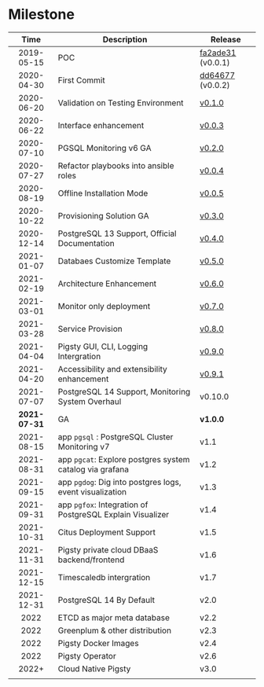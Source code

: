 # Milestone

|      Time      | Description                                               | Release                                                      |
| :------------: | --------------------------------------------------------- | ------------------------------------------------------------ |
|   2019-05-15   | POC                                                       | [fa2ade31](https://github.com/Vonng/pg/commit/fa2ade31f8e81093eeba9d966c20120054f0646b) (v0.0.1) |
|   2020-04-30   | First Commit                                              | [dd64677](https://github.com/Vonng/pigsty/commit/dd646775624ddb33aef7884f4f030682bdc371f8) (v0.0.2) |
|   2020-06-20   | Validation on Testing Environment                         | [v0.1.0](https://github.com/Vonng/pigsty/commit/1cf2ea5ee91db071de00ec805032928ff582453b) |
|   2020-06-22   | Interface enhancement                                     | [v0.0.3](https://github.com/Vonng/pigsty/commit/4c5c68ccd57bc32a9e9c98aa3f264aa19f45c7ee) |
|   2020-07-10   | PGSQL Monitoring v6 GA                                    | [v0.2.0](https://github.com/Vonng/pigsty/commit/385e33a62a19817e8ba19997260e6b77d99fe2ba) |
|   2020-07-27   | Refactor playbooks into ansible roles                     | [v0.0.4](https://github.com/Vonng/pigsty/commit/90b44259818d2c71e37df5250fe8ed1078a883d0) |
|   2020-08-19   | Offline Installation Mode                                 | [v0.0.5](https://github.com/Vonng/pigsty/commit/0fe9e829b298fe5e56307de3f78c95071de28245) |
|   2020-10-22   | Provisioning Solution GA                                  | [v0.3.0](https://github.com/Vonng/pigsty/releases/tag/v0.3.0) |
|   2020-12-14   | PostgreSQL 13 Support, Official Documentation             | [v0.4.0](https://github.com/Vonng/pigsty/releases/tag/v0.4.0) |
|   2021-01-07   | Databaes Customize Template                               | [v0.5.0](https://github.com/Vonng/pigsty/releases/tag/v0.5.0) |
|   2021-02-19   | Architecture Enhancement                                  | [v0.6.0](https://github.com/Vonng/pigsty/releases/tag/v0.6.0) |
|   2021-03-01   | Monitor only deployment                                   | [v0.7.0](https://github.com/Vonng/pigsty/releases/tag/v0.7.0) |
|   2021-03-28   | Service Provision                                         | [v0.8.0](https://github.com/Vonng/pigsty/releases/tag/v0.8.0) |
|   2021-04-04   | Pigsty GUI, CLI, Logging Intergration                     | [v0.9.0](https://github.com/Vonng/pigsty/releases/tag/v0.9.0) |
|   2021-04-20   | Accessibility and extensibility enhancement               | [v0.9.1](https://github.com/Vonng/pigsty/releases/tag/v0.9.1) |
|   2021-07-07   | PostgreSQL 14 Support, Monitoring System Overhaul         | v0.10.0                                                      |
| **2021-07-31** | GA                                                        | **v1.0.0**                                                   |
|   2021-08-15   | app `pgsql` : PostgreSQL Cluster Monitoring v7            | v1.1                                                         |
|   2021-08-31   | app `pgcat`: Explore postgres system catalog via grafana  | v1.2                                                         |
|   2021-09-15   | app `pgdog`: Dig into postgres logs, event visualization  | v1.3                                                         |
|   2021-09-31   | app `pgfox`: Integration of PostgreSQL Explain Visualizer | v1.4                                                         |
|   2021-10-31   | Citus Deployment Support                                  | v1.5                                                         |
|   2021-11-31   | Pigsty private cloud DBaaS backend/frontend               | v1.6                                                         |
|   2021-12-15   | Timescaledb intergration                                  | v1.7                                                         |
|   2021-12-31   | PostgreSQL 14 By Default                                  | v2.0                                                         |
|      2022      | ETCD as major meta database                               | v2.2                                                         |
|      2022      | Greenplum & other distribution                            | v2.3                                                         |
|      2022      | Pigsty Docker Images                                      | v2.4                                                         |
|      2022      | Pigsty Operator                                           | v2.6                                                         |
|     2022+      | Cloud Native Pigsty                                       | v3.0                                                         |
|                |                                                           |                                                              |

